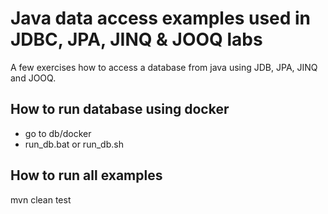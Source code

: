 # Java data access examples used in JDBC, JPA, JINQ & JOOQ labs

A few exercises how to access a database from java using JDB, JPA, JINQ and JOOQ. 

## How to run database using docker
* go to db/docker 
* run_db.bat or run_db.sh

## How to run all examples
mvn clean test
